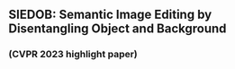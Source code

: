 ## SIEDOB: Semantic Image Editing by Disentangling Object and Background 
### (CVPR 2023 highlight paper)

